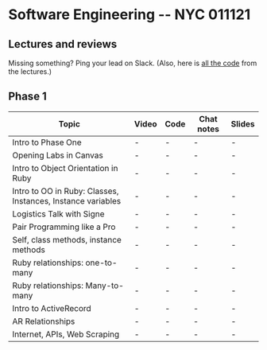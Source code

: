 # Software Engineering -- NYC 011121

## Lectures and reviews
Missing something? Ping your lead on Slack. (Also, here is [all the code](https://github.com/learn-co-students/nyc04-seng-ft-011121) from the lectures.) 

## Phase 1
| Topic            | Video                | Code                | Chat notes | Slides |
| -----            | ----                | -----                | ---- | ---- |
| Intro to Phase One | - | - | - | - |
| Opening Labs in Canvas |  - | - | - | - |
| Intro to Object Orientation in Ruby   |  - | - | - | - |
| Intro to OO in Ruby: Classes, Instances, Instance variables |  - | - | - | - |
| Logistics Talk with Signe |  - | - | - | - |
| Pair Programming like a Pro |  - | - | - | - |
| Self, class methods, instance methods |  - | - | - | - |
| Ruby relationships: one-to-many |  - | - | - | - |
| Ruby relationships: Many-to-many |  - | - | - | - |
| Intro to ActiveRecord |  - | - | - | - |
| AR Relationships |  - | - | - | - |
| Internet, APIs, Web Scraping |  - | - | - | - |

